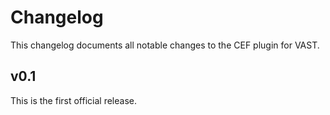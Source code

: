 # Changelog

This changelog documents all notable changes to the CEF plugin for VAST.

## v0.1

This is the first official release.
